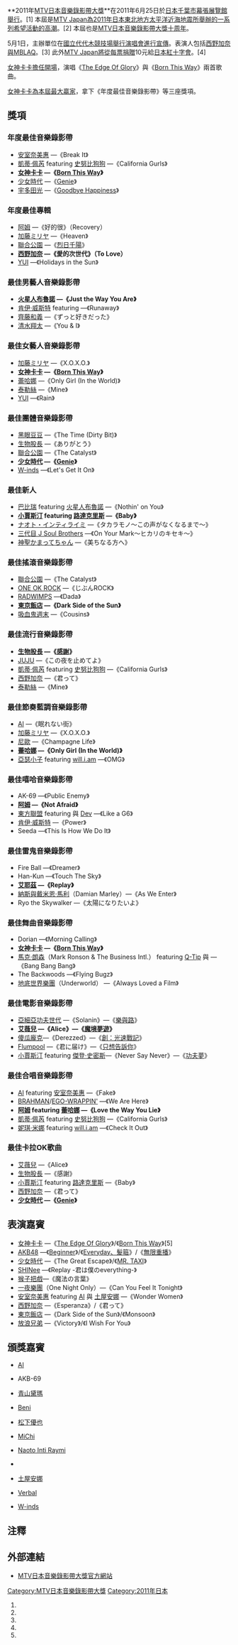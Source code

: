 **2011年[MTV日本音樂錄影帶大獎](../Page/MTV日本音樂錄影帶大獎.md "wikilink")**在2011年6月25日於[日本](../Page/日本.md "wikilink")[千葉市](../Page/千葉市.md "wikilink")[幕張展覽館舉行](../Page/幕張展覽館.md "wikilink")。\[1\]
本屆是[MTV
Japan為](../Page/MTV_Japan.md "wikilink")[2011年日本東北地方太平洋近海地震所舉辦的一系列希望活動的高潮](../Page/2011年日本東北地方太平洋近海地震.md "wikilink")。\[2\]
本屆也是[MTV日本音樂錄影帶大獎十周年](../Page/MTV日本音樂錄影帶大獎.md "wikilink")。

5月1日，主辦單位在[國立代代木競技場舉行演唱會進行宣傳](../Page/國立代代木競技場.md "wikilink")。表演人包括[西野加奈與](https://zh.wikipedia.org/wiki/西野加奈 "wikilink")[MBLAQ](https://zh.wikipedia.org/wiki/MBLAQ "wikilink")。\[3\]
此外[MTV
Japan將從每票捐贈](../Page/MTV_Japan.md "wikilink")10元給[日本紅十字會](https://zh.wikipedia.org/wiki/日本紅十字會 "wikilink")。\[4\]

[女神卡卡擔任開場](https://zh.wikipedia.org/wiki/女神卡卡 "wikilink")，演唱《[The Edge
Of
Glory](https://zh.wikipedia.org/wiki/The_Edge_Of_Glory "wikilink")》與《[Born
This Way](https://zh.wikipedia.org/wiki/Born_This_Way "wikilink")》兩首歌曲。

[女神卡卡為本屆最大贏家](https://zh.wikipedia.org/wiki/女神卡卡 "wikilink")，拿下《年度最佳音樂錄影帶》等三座獎項。

## 獎項

### 年度最佳音樂錄影帶

  - [安室奈美惠](../Page/安室奈美惠.md "wikilink") —《Break It》
  - [凱蒂·佩芮](../Page/凱蒂·佩芮.md "wikilink") featuring
    [史努比狗狗](../Page/史努比狗狗.md "wikilink")
    —《California Gurls》
  - **[女神卡卡](https://zh.wikipedia.org/wiki/女神卡卡 "wikilink") —《[Born This
    Way](https://zh.wikipedia.org/wiki/Born_This_Way "wikilink")》**
  - [少女時代](https://zh.wikipedia.org/wiki/少女時代 "wikilink")
    —《[Genie](../Page/Genie_\(單曲\).md "wikilink")》
  - [宇多田光](../Page/宇多田光.md "wikilink") —《[Goodbye
    Happiness](../Page/Goodbye_Happiness.md "wikilink")》

### 年度最佳專輯

  - [阿姆](../Page/阿姆.md "wikilink") —《好的很》（Recovery）
  - [加藤ミリヤ](https://zh.wikipedia.org/wiki/加藤ミリヤ "wikilink") —《Heaven》
  - [聯合公園](../Page/聯合公園.md "wikilink")
    —《[烈日千陽](../Page/烈日千陽.md "wikilink")》
  - **[西野加奈](https://zh.wikipedia.org/wiki/西野加奈 "wikilink") —《愛的次世代》（To
    Love）**
  - [YUI](https://zh.wikipedia.org/wiki/YUI_\(藝人\) "wikilink")
    —《Holidays in the Sun》

### 最佳男藝人音樂錄影帶

  - **[火星人布魯諾](https://zh.wikipedia.org/wiki/火星人布魯諾 "wikilink") —《Just
    the Way You Are》**
  - [肯伊·威斯特](../Page/肯伊·威斯特.md "wikilink") featuring  —《Runaway》
  - [齊藤和義](../Page/齊藤和義.md "wikilink") —《ずっと好きだった》
  - [清水翔太](../Page/清水翔太.md "wikilink") —《You & I》

### 最佳女藝人音樂錄影帶

  - [加藤ミリヤ](https://zh.wikipedia.org/wiki/加藤ミリヤ "wikilink") —《X.O.X.O.》
  - **[女神卡卡](https://zh.wikipedia.org/wiki/女神卡卡 "wikilink") —《[Born This
    Way](https://zh.wikipedia.org/wiki/Born_This_Way "wikilink")》**
  - [蕾哈娜](../Page/蕾哈娜.md "wikilink") —《Only Girl (In the World)》
  - [泰勒絲](https://zh.wikipedia.org/wiki/泰勒絲 "wikilink") —《Mine》
  - [YUI](https://zh.wikipedia.org/wiki/YUI_\(藝人\) "wikilink") —《Rain》

### 最佳團體音樂錄影帶

  - [黑眼豆豆](../Page/黑眼豆豆.md "wikilink") —《The Time (Dirty Bit)》
  - [生物股長](https://zh.wikipedia.org/wiki/生物股長 "wikilink") —《ありがとう》
  - [聯合公園](../Page/聯合公園.md "wikilink") —《The Catalyst》
  - **[少女時代](https://zh.wikipedia.org/wiki/少女時代 "wikilink")
    —《[Genie](https://zh.wikipedia.org/wiki/Genie "wikilink")》**
  - [W-inds](https://zh.wikipedia.org/wiki/W-inds "wikilink") —《Let's
    Get It On》

### 最佳新人

  - [巴比瑞](../Page/B.o.B.md "wikilink") featuring
    [火星人布魯諾](https://zh.wikipedia.org/wiki/火星人布魯諾 "wikilink")
    —《Nothin' on You》
  - **[小賈斯汀](https://zh.wikipedia.org/wiki/小賈斯汀 "wikilink") featuring
    [路達克里斯](https://zh.wikipedia.org/wiki/路達克里斯 "wikilink")
    —《Baby》**
  - [ナオト・インティライミ](https://zh.wikipedia.org/wiki/ナオト・インティライミ "wikilink")
    —《タカラモノ～この声がなくなるまで～》
  - [三代目 J Soul
    Brothers](https://zh.wikipedia.org/wiki/三代目_J_Soul_Brothers "wikilink")
    —《On Your Mark～ヒカリのキセキ～》
  - [神聖かまってちゃん](../Page/神聖かまってちゃん.md "wikilink") —《美ちなる方へ》

### 最佳搖滾音樂錄影帶

  - [聯合公園](../Page/聯合公園.md "wikilink") —《The Catalyst》
  - [ONE OK ROCK](../Page/ONE_OK_ROCK.md "wikilink") —《じぶんROCK》
  - [RADWIMPS](../Page/RADWIMPS.md "wikilink") —《Dada》
  - **[東京飯店](https://zh.wikipedia.org/wiki/東京飯店 "wikilink") —《Dark Side
    of the Sun》**
  - [吸血鬼週末](../Page/吸血鬼週末.md "wikilink") —《Cousins》

### 最佳流行音樂錄影帶

  - **[生物股長](https://zh.wikipedia.org/wiki/生物股長 "wikilink")
    —《[感謝](../Page/感謝_\(生物股長單曲\).md "wikilink")》**
  - [JUJU](../Page/JUJU.md "wikilink") —《この夜を止めてよ》
  - [凱蒂·佩芮](../Page/凱蒂·佩芮.md "wikilink") featuring
    [史努比狗狗](../Page/史努比狗狗.md "wikilink")
    —《California Gurls》
  - [西野加奈](https://zh.wikipedia.org/wiki/西野加奈 "wikilink") —《君って》
  - [泰勒絲](https://zh.wikipedia.org/wiki/泰勒絲 "wikilink") —《Mine》

### 最佳節奏藍調音樂錄影帶

  - [AI](../Page/AI_\(歌手\).md "wikilink") —《眠れない街》
  - [加藤ミリヤ](https://zh.wikipedia.org/wiki/加藤ミリヤ "wikilink") —《X.O.X.O.》
  - [尼歐](../Page/尼歐.md "wikilink") —《Champagne Life》
  - **[蕾哈娜](../Page/蕾哈娜.md "wikilink") —《Only Girl (In the World)》**
  - [亞瑟小子](https://zh.wikipedia.org/wiki/亞瑟小子 "wikilink") featuring
    [will.i.am](https://zh.wikipedia.org/wiki/will.i.am "wikilink")
    —《OMG》

### 最佳嘻哈音樂錄影帶

  - AK-69 —《Public Enemy》
  - **[阿姆](../Page/阿姆.md "wikilink") —《Not Afraid》**
  - [東方聯盟](../Page/遠東韻律.md "wikilink") featuring  與
    [Dev](../Page/Dev.md "wikilink") —《Like a G6》
  - [肯伊·威斯特](../Page/肯伊·威斯特.md "wikilink") —《Power》
  - Seeda —《This Is How We Do It》

### 最佳雷鬼音樂錄影帶

  - Fire Ball —《Dreamer》
  - Han-Kun —《Touch The Sky》
  - **[艾耶茲](https://zh.wikipedia.org/wiki/艾耶茲 "wikilink") —《Replay》**
  - [納斯與](https://zh.wikipedia.org/wiki/納斯 "wikilink")[戴米恩·馬利](https://zh.wikipedia.org/wiki/戴米恩·馬利 "wikilink")（Damian
    Marley）—《As We Enter》
  - Ryo the Skywalker —《太陽になりたいよ》

### 最佳舞曲音樂錄影帶

  - Dorian —《Morning Calling》
  - **[女神卡卡](https://zh.wikipedia.org/wiki/女神卡卡 "wikilink") —《[Born This
    Way](https://zh.wikipedia.org/wiki/Born_This_Way "wikilink")》**
  - [馬克·朗森](../Page/馬克·朗森.md "wikilink")（Mark Ronson & The Business
    Intl.） featuring
    [Q-Tip](https://zh.wikipedia.org/wiki/棉花棒 "wikilink") 與
    —《Bang Bang Bang》
  - The Backwoods —《Flying Bugz》
  - [地底世界樂團](https://zh.wikipedia.org/wiki/地底世界樂團 "wikilink")（Underworld）
    —《Always Loved a Film》

### 最佳電影音樂錄影帶

  - [亞細亞功夫世代](../Page/亞細亞功夫世代.md "wikilink")
    —《Solanin》—《[樂與路](../Page/樂與路.md "wikilink")》
  - **[艾薇兒](https://zh.wikipedia.org/wiki/艾薇兒 "wikilink")
    —《Alice》—《[魔境夢遊](../Page/魔境夢遊.md "wikilink")》**
  - [傻瓜龐克](https://zh.wikipedia.org/wiki/傻瓜龐克 "wikilink")—《Derezzed》—《[創：光速戰記](../Page/創：光速戰記.md "wikilink")》
  - [Flumpool](https://zh.wikipedia.org/wiki/Flumpool "wikilink")
    —《君に届け》—《[只想告訴你](../Page/只想告訴你.md "wikilink")》
  - [小賈斯汀](https://zh.wikipedia.org/wiki/小賈斯汀 "wikilink") featuring
    [傑登·史密斯](https://zh.wikipedia.org/wiki/傑登·史密斯 "wikilink")—《Never
    Say Never》—《[功夫夢](https://zh.wikipedia.org/wiki/功夫夢 "wikilink")》

### 最佳合唱音樂錄影帶

  - [AI](../Page/AI_\(歌手\).md "wikilink") featuring
    [安室奈美惠](../Page/安室奈美惠.md "wikilink") —《Fake》
  - [BRAHMAN](https://zh.wikipedia.org/wiki/BRAHMAN "wikilink")/[EGO-WRAPPIN'](https://zh.wikipedia.org/wiki/EGO-WRAPPIN' "wikilink")
    —《We Are Here》
  - **[阿姆](../Page/阿姆.md "wikilink") featuring
    [蕾哈娜](../Page/蕾哈娜.md "wikilink") —《Love the Way You
    Lie》**
  - [凱蒂·佩芮](../Page/凱蒂·佩芮.md "wikilink") featuring
    [史努比狗狗](../Page/史努比狗狗.md "wikilink")
    —《California Gurls》
  - [妮琪·米娜](https://zh.wikipedia.org/wiki/妮琪·米娜 "wikilink") featuring
    [will.i.am](https://zh.wikipedia.org/wiki/will.i.am "wikilink")
    —《Check It Out》

### 最佳卡拉OK歌曲

  - [艾薇兒](https://zh.wikipedia.org/wiki/艾薇兒 "wikilink") —《Alice》
  - [生物股長](https://zh.wikipedia.org/wiki/生物股長 "wikilink") —《感謝》
  - [小賈斯汀](https://zh.wikipedia.org/wiki/小賈斯汀 "wikilink") featuring
    [路達克里斯](https://zh.wikipedia.org/wiki/路達克里斯 "wikilink")
    —《Baby》
  - [西野加奈](https://zh.wikipedia.org/wiki/西野加奈 "wikilink") —《君って》
  - **[少女時代](https://zh.wikipedia.org/wiki/少女時代 "wikilink")
    —《[Genie](https://zh.wikipedia.org/wiki/Genie "wikilink")》**

## 表演嘉賓

  - [女神卡卡](https://zh.wikipedia.org/wiki/女神卡卡 "wikilink") —《[The Edge Of
    Glory](https://zh.wikipedia.org/wiki/The_Edge_Of_Glory "wikilink")》/《[Born
    This
    Way](https://zh.wikipedia.org/wiki/Born_This_Way "wikilink")》\[5\]
  - [AKB48](../Page/AKB48.md "wikilink")
    —《[Beginner](../Page/Beginner_\(AKB48單曲\).md "wikilink")》/《[Everyday、髮箍](../Page/Everyday、髮箍.md "wikilink")》/《[無限重播](../Page/無限重播.md "wikilink")》
  - [少女時代](https://zh.wikipedia.org/wiki/少女時代 "wikilink") —《The Great
    Escape》/《[MR.
    TAXI](https://zh.wikipedia.org/wiki/Mr._Taxi/Run_Devil_Run_\(單曲\) "wikilink")》
  - [SHINee](../Page/SHINee.md "wikilink") —《Replay -君は僕のeverything-》
  - [猴子把戲](../Page/猴子把戲.md "wikilink")—《魔法の言葉》
  - [一夜樂團](https://zh.wikipedia.org/wiki/一夜樂團 "wikilink")（One Night
    Only）—《Can You Feel It Tonight》
  - [安室奈美惠](../Page/安室奈美惠.md "wikilink") featuring
    [AI](../Page/AI_\(歌手\).md "wikilink") 與
    [土屋安娜](../Page/土屋安娜.md "wikilink") —《Wonder Women》
  - [西野加奈](https://zh.wikipedia.org/wiki/西野加奈 "wikilink")
    —《Esperanza》/《君って》
  - [東京飯店](https://zh.wikipedia.org/wiki/東京飯店 "wikilink") —《Dark Side of
    the Sun》/《Monsoon》
  - [放浪兄弟](../Page/放浪兄弟.md "wikilink") —《Victory》/《I Wish For You》

## 頒獎嘉賓

  - [AI](../Page/AI_\(歌手\).md "wikilink")

  - AKB-69

  - [青山黛瑪](../Page/青山黛瑪.md "wikilink")

  - [Beni](https://zh.wikipedia.org/wiki/安良城紅 "wikilink")

  - [松下優也](../Page/松下優也.md "wikilink")

  - [MiChi](https://zh.wikipedia.org/wiki/MiChi "wikilink")

  - [Naoto Inti
    Raymi](https://zh.wikipedia.org/wiki/Naoto_Inti_Raymi "wikilink")

  -
  - [土屋安娜](../Page/土屋安娜.md "wikilink")

  - [Verbal](https://zh.wikipedia.org/wiki/Verbal "wikilink")

  - [W-inds](https://zh.wikipedia.org/wiki/W-inds "wikilink")

## 注釋

## 外部連結

  - [MTV日本音樂錄影帶大獎官方網站](https://web.archive.org/web/20111211185120/http://www.mtvjapan.com/vmaj/top)

[Category:MTV日本音樂錄影帶大獎](https://zh.wikipedia.org/wiki/Category:MTV日本音樂錄影帶大獎 "wikilink")
[Category:2011年日本](https://zh.wikipedia.org/wiki/Category:2011年日本 "wikilink")

1.
2.
3.
4.
5.